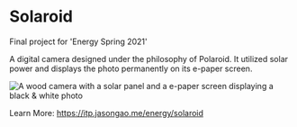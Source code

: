 # Solaroid

Final project for 'Energy Spring 2021'

A digital camera designed under the philosophy of Polaroid. It utilized solar power and displays the photo permanently on its e-paper screen.

![A wood camera with a solar panel and a e-paper screen displaying a black & white photo](solaroid.png)

Learn More: <https://itp.jasongao.me/energy/solaroid>
